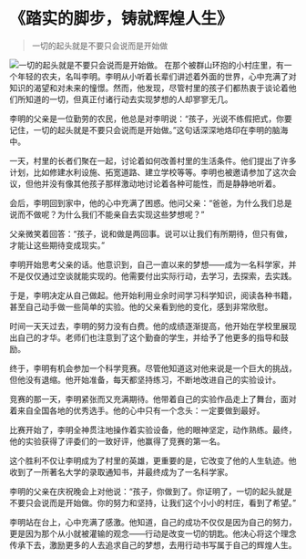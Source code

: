 # 《踏实的脚步，铸就辉煌人生》
> 一切的起头就是不要只会说而是开始做


![一切的起头就是不要只会说而是开始做。](/images/dba44462b3df4ec79ce757add49253fe.jpg)
在那个被群山环抱的小村庄里，有一个年轻的农夫，名叫李明。李明从小听着长辈们讲述着外面的世界，心中充满了对知识的渴望和对未来的憧憬。然而，他发现，尽管村里的孩子们都热衷于谈论着他们所知道的一切，但真正付诸行动去实现梦想的人却寥寥无几。

李明的父亲是一位勤劳的农民，他总是对李明说：“孩子，光说不练假把式，你要记住，一切的起头就是不要只会说而是开始做。”这句话深深地烙印在李明的脑海中。

一天，村里的长者们聚在一起，讨论着如何改善村里的生活条件。他们提出了许多计划，比如修建水利设施、拓宽道路、建立学校等等。李明也被邀请参加了这次会议，但他并没有像其他孩子那样激动地讨论着各种可能性，而是静静地听着。

会后，李明回到家中，他的心中充满了困惑。他问父亲：“爸爸，为什么我们总是说而不做呢？为什么我们不能亲自去实现这些梦想呢？”

父亲微笑着回答：“孩子，说和做是两回事。说可以让我们有所期待，但只有做，才能让这些期待变成现实。”

李明开始思考父亲的话。他意识到，自己一直以来的梦想——成为一名科学家，并不是仅仅通过空谈就能实现的。他需要付出实际行动，去学习，去探索，去实践。

于是，李明决定从自己做起。他开始利用业余时间学习科学知识，阅读各种书籍，甚至自己动手做一些简单的实验。他的父亲看到他的变化，感到非常欣慰。

时间一天天过去，李明的努力没有白费。他的成绩逐渐提高，他开始在学校里展现出自己的才华。老师们也注意到了这个勤奋的学生，并给予了他更多的指导和鼓励。

终于，李明有机会参加一个科学竞赛。尽管他知道这对他来说是一个巨大的挑战，但他没有退缩。他开始准备，每天都坚持练习，不断地改进自己的实验设计。

竞赛的那一天，李明紧张而又充满期待。他带着自己的实验作品走上了舞台，面对着来自全国各地的优秀选手。他的心中只有一个念头：一定要做到最好。

比赛开始了，李明全神贯注地操作着实验设备，他的眼神坚定，动作熟练。最终，他的实验获得了评委们的一致好评，他赢得了竞赛的第一名。

这个胜利不仅让李明成为了村里的英雄，更重要的是，它改变了他的人生轨迹。他收到了一所著名大学的录取通知书，并最终成为了一名科学家。

李明的父亲在庆祝晚会上对他说：“孩子，你做到了。你证明了，一切的起头就是不要只会说而是开始做。你的努力和坚持，让我们这个小小的村庄，看到了希望。”

李明站在台上，心中充满了感激。他知道，自己的成功不仅仅是因为自己的努力，更是因为那个从小就被灌输的观念——行动是改变一切的钥匙。他决心将这个理念传承下去，激励更多的人去追求自己的梦想，去用行动书写属于自己的辉煌人生。